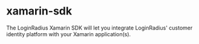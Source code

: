 # xamarin-sdk
The LoginRadius Xamarin SDK will let you integrate LoginRadius' customer identity platform with your Xamarin application(s).
